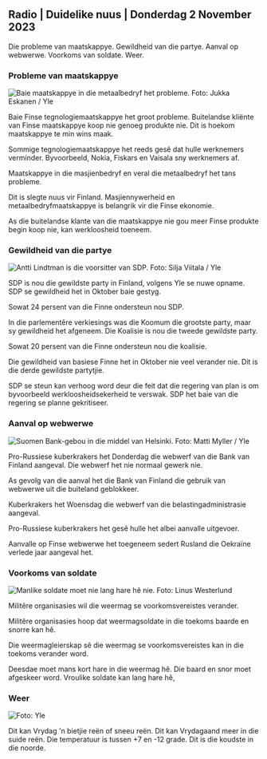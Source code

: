 ## Radio \| Duidelike nuus \| Donderdag 2 November 2023

Die probleme van maatskappye. Gewildheid van die partye. Aanval op webwerwe. Voorkoms van soldate. Weer.

### Probleme van maatskappye

![Baie maatskappye in die metaalbedryf het probleme. Foto: Jukka Eskanen / Yle](https://images.cdn.yle.fi/image/upload/c_crop,h_2268,w_4031,x_0,y_410/ar_1.7777777777777777,c_fill,g_faces,h_1270,0d_rpq_auto:eco/f_auto/fl_lossy/v1698216498/39-11907536538b9d499762)

Baie Finse tegnologiemaatskappye het groot probleme. Buitelandse kliënte van Finse maatskappye koop nie genoeg produkte nie. Dit is hoekom maatskappye te min wins maak.

Sommige tegnologiemaatskappye het reeds gesê dat hulle werknemers verminder. Byvoorbeeld, Nokia, Fiskars en Vaisala sny werknemers af.

Maatskappye in die masjienbedryf en veral die metaalbedryf het tans probleme.

Dit is slegte nuus vir Finland. Masjiennywerheid en metaalbedryfmaatskappye is belangrik vir die Finse ekonomie.

As die buitelandse klante van die maatskappye nie gou meer Finse produkte begin koop nie, kan werkloosheid toeneem.

### Gewildheid van die partye

![Antti Lindtman is die voorsitter van SDP. Foto: Silja Viitala / Yle](https://images.cdn.yle.fi/image/upload/c_crop,h_2241,w_3984,x_0,y_0/ar_1.7777777777777777,c_fill,g_faces,h_675,w.p.r/0_1rq_auto:eco/f_auto/fl_lossy/v1696930784/39-118400565251b6be058f)

SDP is nou die gewildste party in Finland, volgens Yle se nuwe opname. SDP se gewildheid het in Oktober baie gestyg.

Sowat 24 persent van die Finne ondersteun nou SDP.

In die parlementêre verkiesings was die Koomum die grootste party, maar sy gewildheid het afgeneem. Die Koalisie is nou die tweede gewildste party.

Sowat 20 persent van die Finne ondersteun nou die koalisie.

Die gewildheid van basiese Finne het in Oktober nie veel verander nie. Dit is die derde gewildste partytjie.

SDP se steun kan verhoog word deur die feit dat die regering van plan is om byvoorbeeld werkloosheidsekerheid te verswak. SDP het baie van die regering se planne gekritiseer.

### Aanval op webwerwe

![Suomen Bank-gebou in die middel van Helsinki. Foto: Matti Myller / Yle ](https://images.cdn.yle.fi/image/upload/c_crop,h_1391,w_2472,x_0,y_112/ar_1.77777777777777777,c_fill,g_faces,h_1_0,./0d_faces,h_670,./0q_auto:eco/f_auto/fl_lossy/v1587997073/39-6686595ea6e8fc70cab)

Pro-Russiese kuberkrakers het Donderdag die webwerf van die Bank van Finland aangeval. Die webwerf het nie normaal gewerk nie.

As gevolg van die aanval het die Bank van Finland die gebruik van webwerwe uit die buiteland geblokkeer.

Kuberkrakers het Woensdag die webwerf van die belastingadministrasie aangeval.

Pro-Russiese kuberkrakers het gesê hulle het albei aanvalle uitgevoer.

Aanvalle op Finse webwerwe het toegeneem sedert Rusland die Oekraïne verlede jaar aangeval het.

### Voorkoms van soldate

![Manlike soldate moet nie lang hare hê nie. Foto: Linus Westerlund](https://images.cdn.yle.fi/image/upload/c_crop,h_3375,w_6000,x_0,y_522/ar_1.7777777777777777,c_fill,g_faces,h_670,w_p_auto:w_pr_autoeco/f_auto/fl_lossy/v1688460639/39-113784464a3db01e8a65)

Militêre organisasies wil die weermag se voorkomsvereistes verander.

Militêre organisasies hoop dat weermagsoldate in die toekoms baarde en snorre kan hê.

Die weermagleierskap sê die weermag se voorkomsvereistes kan in die toekoms verander word.

Deesdae moet mans kort hare in die weermag hê. Die baard en snor moet afgeskeer word. Vroulike soldate kan lang hare hê,

### Weer

![ Foto: Yle](https://images.cdn.yle.fi/image/upload/c_crop,h_1080,w_1919,x_0,y_0/ar_1.7777777777777777,c_fill,g_faces,h_675,w_pr_auto1.0/1200.:eco/f_auto/fl_lossy/v1698940434/39-11951316543c5fbc620f)

Dit kan Vrydag 'n bietjie reën of sneeu reën. Dit kan Vrydagaand meer in die suide reën. Die temperatuur is tussen +7 en -12 grade. Dit is die koudste in die noorde.